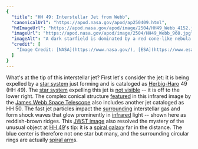 ```yaml
---
{
  "title": "HH 49: Interstellar Jet from Webb",
  "canonicalUrl": "https://apod.nasa.gov/apod/ap250409.html",
  "hdImageUrl": "https://apod.nasa.gov/apod/image/2504/HH49_Webb_4152.jpg",
  "imageUrl": "https://apod.nasa.gov/apod/image/2504/HH49_Webb_960.jpg",
  "imageAlt": "A dark starfield is dominated by a red cone-like nebula with its base on the bottom right and extending diagonally through the image. At the peak of the cone toward the upper left is a background spiral galaxy. Please see the explanation for more detailed information.",
  "credit": [
    "Image Credit: [NASA](https://www.nasa.gov/), [ESA](https://www.esa.int/), [CSA](https://www.asc-csa.gc.ca/eng/), [STScI](https://www.stsci.edu/), [JWST](https://science.nasa.gov/mission/webb/)"
  ]
}
---
```


What's at the tip of this interstellar jet? First let's consider the jet: it is being expelled by a [star system](https://ui.adsabs.harvard.edu/abs/2006AJ....132.1923B/abstract) just forming and is cataloged as [Herbig-Haro](https://en.wikipedia.org/wiki/Herbig%E2%80%93Haro_object) 49 (HH 49). The [star system](https://www.thebrighterside.news/post/nasas-webb-telescope-reveals-cosmic-tornado-in-action/) expelling this jet is [not visible](https://www.reddit.com/media?url=https%3A%2F%2Fi.redd.it%2Fh21s6uzy9qi11.jpg) -- it is off to the lower right. The complex conical structure [featured](https://webbtelescope.org/contents/media/images/2025/112/01JNGTQ49XY0NHG1Y31RAGYH1Y) in this infrared image by the [James Webb Space Telescope](https://science.nasa.gov/mission/webb/) also includes another jet cataloged as HH 50. The fast jet particles impact the [surrounding](https://youtu.be/J7tPEOVGKkw) interstellar gas and form shock waves that glow prominently in [infrared](https://science.nasa.gov/ems/07_infraredwaves/) light -- shown here as reddish-brown ridges. This [JWST image](https://youtu.be/U_GviglW954) also resolved the mystery of the unusual object at [HH 49](https://apod.nasa.gov/apod/ap070811.html)'s tip: it is a [spiral galaxy](https://apod.nasa.gov/apod/ap240101.html) far in the distance. The blue center is therefore not one star but many, and the surrounding circular rings are actually [spiral arm](https://en.wikipedia.org/wiki/Spiral_arm)s.

